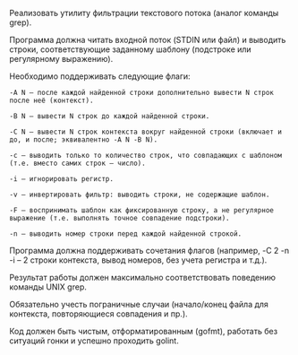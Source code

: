 Реализовать утилиту фильтрации текстового потока (аналог команды grep).

Программа должна читать входной поток (STDIN или файл) и выводить строки, соответствующие заданному шаблону (подстроке или регулярному выражению).

Необходимо поддерживать следующие флаги:

    -A N — после каждой найденной строки дополнительно вывести N строк после неё (контекст).

    -B N — вывести N строк до каждой найденной строки.

    -C N — вывести N строк контекста вокруг найденной строки (включает и до, и после; эквивалентно -A N -B N).

    -c — выводить только то количество строк, что совпадающих с шаблоном (т.е. вместо самих строк — число).

    -i — игнорировать регистр.

    -v — инвертировать фильтр: выводить строки, не содержащие шаблон.

    -F — воспринимать шаблон как фиксированную строку, а не регулярное выражение (т.е. выполнять точное совпадение подстроки).

    -n — выводить номер строки перед каждой найденной строкой. 

Программа должна поддерживать сочетания флагов (например, -C 2 -n -i – 2 строки контекста, вывод номеров, без учета регистра и т.д.).

Результат работы должен максимально соответствовать поведению команды UNIX grep.

Обязательно учесть пограничные случаи (начало/конец файла для контекста, повторяющиеся совпадения и пр.).
 
Код должен быть чистым, отформатированным (gofmt), работать без ситуаций гонки и успешно проходить golint.
